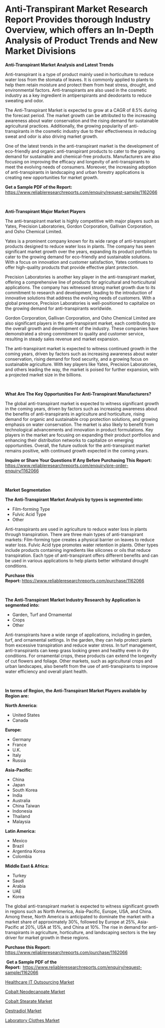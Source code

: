<p><h1>Anti-Transpirant Market Research Report Provides thorough Industry Overview, which offers an In-Depth Analysis of Product Trends and New Market Divisions</h1></p><p><strong>Anti-Transpirant Market Analysis and Latest Trends</strong></p>
<p><p>Anti-transpirant is a type of product mainly used in horticulture to reduce water loss from the stomata of leaves. It is commonly applied to plants to help them retain moisture and protect them from heat stress, drought, and environmental factors. Anti-transpirants are also used in the cosmetic industry as a key ingredient in antiperspirants and deodorants to reduce sweating and odor.</p><p>The Anti-Transpirant Market is expected to grow at a CAGR of 8.5% during the forecast period. The market growth can be attributed to the increasing awareness about water conservation and the rising demand for sustainable agricultural practices. Additionally, the growing popularity of anti-transpirants in the cosmetic industry due to their effectiveness in reducing sweat and odor is also driving market growth.</p><p>One of the latest trends in the anti-transpirant market is the development of eco-friendly and organic anti-transpirant products to cater to the growing demand for sustainable and chemical-free products. Manufacturers are also focusing on improving the efficacy and longevity of anti-transpirants to meet the evolving needs of consumers. Moreover, the increasing adoption of anti-transpirants in landscaping and urban forestry applications is creating new opportunities for market growth.</p></p>
<p><strong>Get a Sample PDF of the Report:&nbsp;</strong> <a href="https://www.reliableresearchreports.com/enquiry/request-sample/1162066">https://www.reliableresearchreports.com/enquiry/request-sample/1162066</a></p>
<p>&nbsp;</p>
<p><strong>Anti-Transpirant Major Market Players</strong></p>
<p><p>The anti-transpirant market is highly competitive with major players such as Yates, Precision Laboratories, Gordon Corporation, Gallivan Corporation, and Osho Chemical Limited. </p><p>Yates is a prominent company known for its wide range of anti-transpirant products designed to reduce water loss in plants. The company has seen significant market growth over the years, expanding its product portfolio to cater to the growing demand for eco-friendly and sustainable solutions. With a focus on innovation and customer satisfaction, Yates continues to offer high-quality products that provide effective plant protection.</p><p>Precision Laboratories is another key player in the anti-transpirant market, offering a comprehensive line of products for agricultural and horticultural applications. The company has witnessed strong market growth due to its commitment to research and development, leading to the introduction of innovative solutions that address the evolving needs of customers. With a global presence, Precision Laboratories is well-positioned to capitalize on the growing demand for anti-transpirants worldwide.</p><p>Gordon Corporation, Gallivan Corporation, and Osho Chemical Limited are also significant players in the anti-transpirant market, each contributing to the overall growth and development of the industry. These companies have demonstrated a strong commitment to quality and customer service, resulting in steady sales revenue and market expansion.</p><p>The anti-transpirant market is expected to witness continued growth in the coming years, driven by factors such as increasing awareness about water conservation, rising demand for food security, and a growing focus on sustainable agriculture. With key players like Yates, Precision Laboratories, and others leading the way, the market is poised for further expansion, with a projected market size in the billions.</p></p>
<p>&nbsp;</p>
<p><strong>What Are The Key Opportunities For Anti-Transpirant Manufacturers?</strong></p>
<p><p>The global anti-transpirant market is expected to witness significant growth in the coming years, driven by factors such as increasing awareness about the benefits of anti-transpirants in agriculture and horticulture, rising demand for organic and sustainable crop protection solutions, and growing emphasis on water conservation. The market is also likely to benefit from technological advancements and innovation in product formulations. Key players in the market are focusing on expanding their product portfolios and enhancing their distribution networks to capitalize on emerging opportunities. Overall, the future outlook for the anti-transpirant market remains positive, with continued growth expected in the coming years.</p></p>
<p><strong>Inquire or Share Your Questions If Any Before Purchasing This Report:</strong> <a href="https://www.reliableresearchreports.com/enquiry/pre-order-enquiry/1162066">https://www.reliableresearchreports.com/enquiry/pre-order-enquiry/1162066</a></p>
<p>&nbsp;</p>
<p><strong>Market Segmentation</strong></p>
<p><strong>The Anti-Transpirant Market Analysis by types is segmented into:</strong></p>
<p><ul><li>Film-forming Type</li><li>Fulvic Acid Type</li><li>Other</li></ul></p>
<p><p>Anti-transpirants are used in agriculture to reduce water loss in plants through transpiration. There are three main types of anti-transpirant markets: Film-forming type creates a physical barrier on leaves to reduce water loss. Fulvic Acid type promotes water retention in plants. Other types include products containing ingredients like silicones or oils that reduce transpiration. Each type of anti-transpirant offers different benefits and can be used in various applications to help plants better withstand drought conditions.</p></p>
<p><strong>Purchase this Report:&nbsp;</strong><a href="https://www.reliableresearchreports.com/purchase/1162066">https://www.reliableresearchreports.com/purchase/1162066</a></p>
<p>&nbsp;</p>
<p><strong>The Anti-Transpirant Market Industry Research by Application is segmented into:</strong></p>
<p><ul><li>Garden, Turf and Ornamental</li><li>Crops</li><li>Other</li></ul></p>
<p><p>Anti-transpirants have a wide range of applications, including in garden, turf, and ornamental settings. In the garden, they can help protect plants from excessive transpiration and reduce water stress. In turf management, anti-transpirants can keep grass looking green and healthy even in dry conditions. For ornamental crops, these products can extend the longevity of cut flowers and foliage. Other markets, such as agricultural crops and urban landscapes, also benefit from the use of anti-transpirants to improve water efficiency and overall plant health.</p></p>
<p>&nbsp;</p>
<p><strong>In terms of Region, the Anti-Transpirant Market Players available by Region are:</strong></p>
<p>
    <p> <strong> North America: </strong>
        <ul>
            <li>United States</li>
            <li>Canada</li>
        </ul>
        </p> 
    <p> <strong> Europe: </strong>
        <ul>
            <li>Germany</li>
            <li>France</li>
            <li>U.K.</li>
            <li>Italy</li>
            <li>Russia</li>
        </ul>
        </p> 
    <p> <strong> Asia-Pacific: </strong>
        <ul>
            <li>China</li>
            <li>Japan</li>
            <li>South Korea</li>
            <li>India</li>
            <li>Australia</li>
            <li>China Taiwan</li>
            <li>Indonesia</li>
            <li>Thailand</li>
            <li>Malaysia</li>
        </ul>
        </p> 
    <p> <strong> Latin America: </strong>
        <ul>
            <li>Mexico</li>
            <li>Brazil</li>
            <li>Argentina Korea</li>
            <li>Colombia</li>
        </ul>
        </p> 
    <p> <strong> Middle East & Africa: </strong>
        <ul>
            <li>Turkey</li>
            <li>Saudi</li>
            <li>Arabia</li>
            <li>UAE</li>
            <li>Korea</li>
        </ul>
    </p>
    </p>
<p><p>The global anti-transpirant market is expected to witness significant growth in regions such as North America, Asia-Pacific, Europe, USA, and China. Among these, North America is anticipated to dominate the market with a market share of approximately 30%, followed by Europe at 25%, Asia-Pacific at 20%, USA at 15%, and China at 10%. The rise in demand for anti-transpirants in agriculture, horticulture, and landscaping sectors is the key driver for market growth in these regions.</p></p>
<p><strong>Purchase this Report: </strong><a href="https://www.reliableresearchreports.com/purchase/1162066">https://www.reliableresearchreports.com/purchase/1162066</a></p>
<p>&nbsp;<strong>Get a Sample PDF of the Report:&nbsp;&nbsp;</strong><a href="https://www.reliableresearchreports.com/enquiry/request-sample/1162066">https://www.reliableresearchreports.com/enquiry/request-sample/1162066</a></p>
<p><strong></strong></p>
<p><p><a href="https://medium.com/@judithhoffman05/healthcare-it-outsourcing-market-competitive-analysis-market-trends-and-forecast-to-2031-99dc01592711">Healthcare IT Outsourcing Market</a></p><p><a href="https://medium.com/@amypatel1993/cobalt-neodecanoate-market-insight-market-trends-growth-forecasted-from-2024-to-2031-63529f2e1c67">Cobalt Neodecanoate Market</a></p><p><a href="https://medium.com/@amypatel1993/cobalt-stearate-market-outlook-industry-overview-and-forecast-2024-to-2031-18e2d1fee7ca">Cobalt Stearate Market</a></p><p><a href="https://medium.com/@gracemoreno2019/oestradiol-market-trends-forecast-and-competitive-analysis-to-2031-0441bf7a6ab1">Oestradiol Market</a></p><p><a href="https://medium.com/@gracemoreno2019/laboratory-clothes-market-research-report-its-history-and-forecast-2024-to-2031-c9dfe4eb2784">Laboratory Clothes Market</a></p></p>